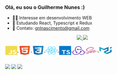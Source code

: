 ### Olá, eu sou o Guilherme Nunes :)

-  👨‍💻 Interesse em desenvolvimento WEB
-  🌱 Estudando  React, Typescript e Redux
-  📧 Contato: gnlnascimento@gmail.com

<div align="center">
  <a href="https://github.com/Viilih">
  <img height="180em" src="https://github-readme-stats-vili.vercel.app/api?username=Viilih&show_icons=true&theme=algolia&include_all_commits=true&count_private=true"/>
  <img height="180em" src="https://github-readme-stats-vili.vercel.app/api/top-langs/?username=Viilih&layout=compact&langs_count=7&theme=algolia"/>
</div>
<div style="display: inline_block"><br>
  <img align="center" alt="Vilih-Js" height="30" width="40" src="https://raw.githubusercontent.com/devicons/devicon/master/icons/javascript/javascript-plain.svg">
  <img align="center" alt="Rafa-HTML" height="30" width="40" src="https://raw.githubusercontent.com/devicons/devicon/master/icons/html5/html5-original.svg">
  <img align="center" alt="Rafa-CSS" height="30" width="40" src="https://raw.githubusercontent.com/devicons/devicon/master/icons/css3/css3-original.svg">
   <img align="center" alt="Rafa-CSS" height="30" width="40" src="https://raw.githubusercontent.com/devicons/devicon/master/icons/react/react-original.svg">
  <img align="center" alt="Rafa-CSS" height="30" width="40" src="https://raw.githubusercontent.com/devicons/devicon/master/icons/typescript/typescript-original.svg">
  <img align="center" alt="Rafa-CSS" height="30" width="40" src="https://raw.githubusercontent.com/devicons/devicon/master/icons/redux/redux-original.svg">
  <img align="center" alt="Rafa-CSS" height="30" width="40" src="https://raw.githubusercontent.com/devicons/devicon/master/icons/sass/sass-original.svg">
  <img align="center" alt="Rafa-CSS" height="30" width="40" src="https://raw.githubusercontent.com/devicons/devicon/master/icons/materialui/materialui-original.svg"> 
</div>

  ##
 
<div> 
  
  <a href="https://www.instagram.com/guinunesln/" target="_blank"><img src="https://img.shields.io/badge/-Instagram-%23E4405F?style=for-the-badge&logo=instagram&logoColor=white" target="_blank"></a>
  <a href = "mailto:gnlnascimento@@gmail.com"><img src="https://img.shields.io/badge/-Gmail-%23333?style=for-the-badge&logo=gmail&logoColor=white" target="_blank"></a>
  <a href="https://www.linkedin.com/in/guilherme-nunes-b80035227/" target="_blank"><img src="https://img.shields.io/badge/-LinkedIn-%230077B5?style=for-the-badge&logo=linkedin&logoColor=white" target="_blank"></a> 
 

 
</div>
